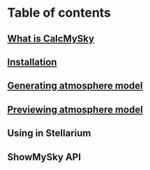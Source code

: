 # Table of contents

## [What is CalcMySky](whatis.html)
## [Installation](installation.html)
## [Generating atmosphere model](model-generation.html)
## [Previewing atmosphere model](model-preview.html)
## Using in Stellarium
## ShowMySky API
